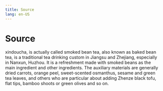```yaml
---
title: Source
lang: en-US
---
```

# Source 

<p>xindoucha, is actually called smoked bean tea, also known as baked bean tea, is a traditional tea drinking custom in Jiangsu and Zhejiang, especially in Nanxun, Huzhou. It is a refreshment made with smoked beans as the main ingredient and other ingredients. The auxiliary materials are generally dried carrots, orange peel, sweet-scented osmanthus, sesame and green tea leaves, and others who are particular about adding Zhenze black tofu, flat tips, bamboo shoots or green olives and so on.</p>